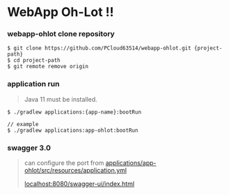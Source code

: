 # WebApp Oh-Lot !!

### webapp-ohlot clone repository
```shell
$ git clone https://github.com/PCloud63514/webapp-ohlot.git {project-path}
$ cd project-path
$ git remote remove origin
```

### application run
> Java 11 must be installed.
```shell
$ ./gradlew applications:{app-name}:bootRun

// example
$ ./gradlew applications:app-ohlot:bootRun
```

### swagger 3.0
> can configure the port from [applications/app-ohlot/src/resources/application.yml](https://github.com/PCloud63514/webapp-ohlot/blob/main/applications/app-ohlot/src/main/resources/application.yml)
>
> [localhost:8080/swagger-ui/index.html](http://localhost:8080/swagger-ui/index.html)